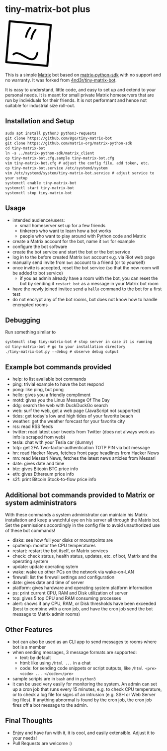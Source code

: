 # tiny-matrix-bot plus

![tiny-matrix-bot icon](tmb-150.png)

This is a simple [Matrix](https://matrix.org) bot based on [matrix-python-sdk](https://github.com/matrix-org/matrix-python-sdk) with no support and no warranty. It was forked from [4nd3r/tiny-matrix-bot](https://github.com/4nd3r/tiny-matrix-bot).

It is easy to understand, little code, and easy to set up and extend to your personal needs. It is meant for small private Matrix homeservers that are run by individuals for their friends. It is not performant and hence not suitable for industrial size roll-out. 

## Installation and Setup

```
sudo apt install python3 python3-requests
git clone https://github.com/8go/tiny-matrix-bot
git clone https://github.com/matrix-org/matrix-python-sdk
cd tiny-matrix-bot
ln -s ../matrix-python-sdk/matrix_client
cp tiny-matrix-bot.cfg.sample tiny-matrix-bot.cfg
vim tiny-matrix-bot.cfg # adjust the config file, add token, etc.
cp tiny-matrix-bot.service /etc/systemd/system
vim /etc/systemd/system/tiny-matrix-bot.service # adjust service to your setup
systemctl enable tiny-matrix-bot
systemctl start tiny-matrix-bot
systemctl stop tiny-matrix-bot
```

## Usage

- intended audience/users: 
  - small homeserver set up for a few friends
  - tinkerers who want to learn how a bot works
  - people who want to play around with Python code and Matrix
- create a Matrix account for the bot, name it `bot` for example
- configure the bot software
- create the bot service and start the bot or the bot service
- log in to the before created Matrix `bot` account e.g. via Riot web page
- manually send invite from `bot` account to a friend (or to yourself)
- once invite is accepted, reset the bot service (so that the new room will be added to bot service)
  - if you as admin already have a room with the bot, you can reset the bot by sending it `restart bot` as a message in your Matrix bot room
- have the newly joined invitee send a `hello` command to the bot for a first test
- do not encrypt any of the bot rooms, bot does not know how to handle encrypted rooms

## Debugging

Run something similar to
```
systemctl stop tiny-matrix-bot # stop server in case it is running
cd tiny-matrix-bot # go to your installation directory
./tiny-matrix-bot.py --debug # observe debug output
```

## Example bot commands provided

- help: to list available bot commands
- ping: trivial example to have the bot respond
- pong: like ping, but pong
- hello: gives you a friendly compliment
- motd: gives you the Linux Message Of The Day
- ddg: search the web with DuckDuckGo search
- web: surf the web, get a web page (JavaScript not supported)
- tides: get today's low and high tides of your favorite beach
- weather: get the weather forecast for your favorite city
- rss: read RSS feeds
- twitter: read latest user tweets from Twitter (does not always work as info is scraped from web)
- tesla: chat with your Tesla car (dummy)
- totp: get 2FA Two-factor-authentication TOTP PIN via bot message
- hn: read Hacker News, fetches front page headlines from Hacker News
- mn: read Messari News, fetches the latest news articles from Messari
- date: gives date and time
- btc: gives Bitcoin BTC price info
- eth: gives Ethereum price info
- s2f: print Bitcoin Stock-to-flow price info

## Additional bot commands provided to Matrix or system administrators

With these commands a system administrator can maintain his Matrix installation and keep a watchful eye on his server all through the Matrix bot. Set the permissions accordingly in the config file to avoid unauthorized use of these bot commands!

- disks: see how full your disks or mountpoints are
- cputemp: monitor the CPU temperatures
- restart: restart the bot itself, or Matrix services
- check: check status, health status, updates, etc. of bot, Matrix and the operating system
- update: update operating sytem
- wake: wake up other PCs on the network via wake-on-LAN
- firewall: list the firewall settings and configuration
- date: gives date and time of server
- platform: gives hardware and operating system platform information
- ps: print current CPU, RAM and Disk utilization of server
- top: gives 5 top CPU and RAM consuming processes
- alert: shows if any CPU, RAM, or Disk thresholds have been exceeded (best to combine with a cron job, and have the cron job send the bot message to Matrix admin rooms)

## Other Features

- bot can also be used as an CLI app to send messages to rooms where bot is a member
- when sending messages, 3 message formats are supported:
  - text: by default
  - html: like using `/html ...` in a chat
  - code: for sending code snippets or script outputs, like `/html <pre><code> ... </code></pre>`
- sample scripts are in `bash` and in `python3`
- it can be used very easily for monitoring the system. An admin can set up a cron job that runs every 15 minutes, e.g. to check CPU temperature, or to check a log file for signs of an intrusion (e.g. SSH or Web Server log files). If anything abnormal is found by the cron job, the cron job fires off a bot message to the admin. 

## Final Thoughts

- Enjoy and have fun with it, it is cool, and easily extensible. Adjust it to your needs!
- Pull Requests are welcome :)
